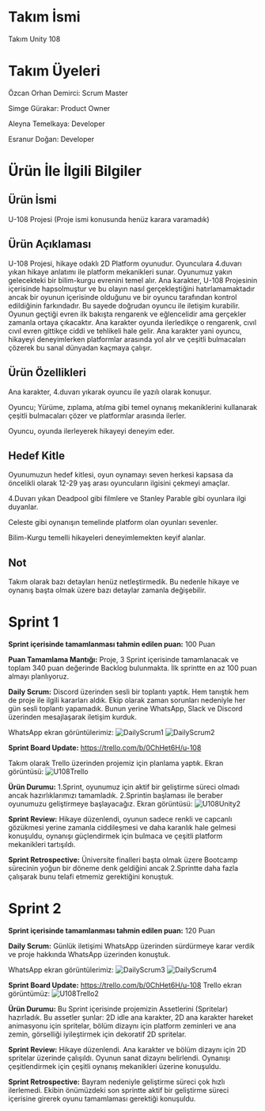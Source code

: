 # Takım İsmi
Takım Unity 108

# Takım Üyeleri
Özcan Orhan Demirci: Scrum Master

Simge Gürakar: Product Owner

Aleyna Temelkaya: Developer

Esranur Doğan: Developer

# Ürün İle İlgili Bilgiler

## Ürün İsmi
U-108 Projesi (Proje ismi konusunda henüz karara varamadık)

## Ürün Açıklaması
U-108 Projesi, hikaye odaklı 2D Platform oyunudur. Oyunculara 4.duvarı yıkan hikaye anlatımı ile platform mekanikleri sunar. Oyunumuz yakın gelecekteki bir bilim-kurgu evrenini temel alır. Ana karakter, U-108 Projesinin içerisinde hapsolmuştur ve bu olayın nasıl gerçekleştiğini hatırlamamaktadır ancak  bir oyunun içerisinde olduğunu ve bir oyuncu tarafından kontrol edildiğinin farkındadır. Bu sayede doğrudan oyuncu ile iletişim kurabilir. Oyunun geçtiği evren ilk bakışta rengarenk ve eğlencelidir ama gerçekler zamanla ortaya çıkacaktır. Ana karakter oyunda ilerledikçe o rengarenk, cıvıl cıvıl evren gittikçe ciddi ve tehlikeli hale gelir. Ana karakter yani oyuncu, hikayeyi deneyimlerken platformlar arasında yol alır ve çeşitli bulmacaları çözerek bu sanal dünyadan kaçmaya çalışır.

## Ürün Özellikleri
Ana karakter, 4.duvarı yıkarak oyuncu ile yazılı olarak konuşur.

Oyuncu; Yürüme, zıplama, atılma gibi temel oynanış mekaniklerini kullanarak çeşitli bulmacaları çözer ve platformlar arasında ilerler.

Oyuncu, oyunda ilerleyerek hikayeyi deneyim eder.

## Hedef Kitle
Oyunumuzun hedef kitlesi, oyun oynamayı seven herkesi kapsasa da öncelikli olarak 12-29 yaş arası oyuncuların ilgisini çekmeyi amaçlar.

4.Duvarı yıkan Deadpool gibi filmlere ve Stanley Parable gibi oyunlara ilgi duyanlar.

Celeste gibi oynanışın temelinde platform olan oyunları sevenler.

Bilim-Kurgu temelli hikayeleri deneyimlemekten keyif alanlar.

## Not
Takım olarak bazı detayları henüz netleştirmedik. Bu nedenle hikaye ve oynanış başta olmak üzere bazı detaylar zamanla değişebilir.

# Sprint 1

**Sprint içerisinde tamamlanması tahmin edilen puan:** 100 Puan

**Puan Tamamlama Mantığı:** Proje, 3 Sprint içerisinde tamamlanacak ve toplam 340 puan değerinde Backlog bulunmakta. İlk sprintte en az 100 puan almayı planlıyoruz.

**Daily Scrum:** Discord üzerinden sesli bir toplantı yaptık. Hem tanıştık hem de proje ile ilgili kararları aldık. Ekip olarak zaman sorunları nedeniyle her gün sesli toplantı yapamadık. Bunun yerine WhatsApp, Slack ve Discord üzerinden mesajlaşarak iletişim kurduk.

WhatsApp ekran görüntülerimiz:
![DailyScrum1](https://github.com/OzcanOrhanDemirci/U-108/assets/121283180/1d7fad35-18c3-46d8-99a3-322d61b13da8)
![DailyScrum2](https://github.com/OzcanOrhanDemirci/U-108/assets/121283180/c2c501bf-67c8-42bb-b358-02a3c79c4629)

**Sprint Board Update:** https://trello.com/b/0ChHet6H/u-108

Takım olarak Trello üzerinden projemiz için planlama yaptık. Ekran görüntüsü:
![U108Trello](https://github.com/OzcanOrhanDemirci/U-108/assets/121283180/76db0425-3ee6-4e9b-86c7-e9e8c7b64d3d)

**Ürün Durumu:** 1.Sprint, oyunumuz için aktif bir geliştirme süreci olmadı ancak hazırlıklarımızı tamamladık. 2.Sprintin başlaması ile beraber oyunumuzu geliştirmeye başlayacağız. Ekran görüntüsü:
![U108Unity2](https://github.com/OzcanOrhanDemirci/U-108/assets/121283180/803796a5-f15d-4bed-8d0c-1b90d8ec1abb)

**Sprint Review:** Hikaye düzenlendi, oyunun sadece renkli ve capcanlı gözükmesi yerine zamanla ciddileşmesi ve daha karanlık hale gelmesi konuşuldu, oynanışı güçlendirmek için bulmaca ve çeşitli platform mekanikleri tartışıldı.

**Sprint Retrospective:** Üniversite finalleri başta olmak üzere Bootcamp sürecinin yoğun bir döneme denk geldiğini ancak 2.Sprintte daha fazla çalışarak bunu telafi etmemiz gerektiğini konuştuk.

# Sprint 2

**Sprint içerisinde tamamlanması tahmin edilen puan:** 120 Puan

**Daily Scrum:** Günlük iletişimi WhatsApp üzerinden sürdürmeye karar verdik ve proje hakkında WhatsApp üzerinden konuştuk.

WhatsApp ekran görüntülerimiz:
![DailyScrum3](https://github.com/OzcanOrhanDemirci/U-108/assets/121283180/9d8bb496-b351-4419-8f14-4508c7c9d78c)
![DailyScrum4](https://github.com/OzcanOrhanDemirci/U-108/assets/121283180/107eeed2-b6bb-4bd3-a8db-81885440ab05)

**Sprint Board Update:** https://trello.com/b/0ChHet6H/u-108
Trello ekran görüntümüz:
![U108Trello2](https://github.com/OzcanOrhanDemirci/U-108/assets/121283180/ecc303ed-720a-45cc-9944-20ef61c7de6d)


**Ürün Durumu:** Bu Sprint içerisinde projemizin Assetlerini (Spritelar) hazırladık. Bu assetler şunlar: 2D idle ana karakter, 2D ana karakter hareket animasyonu için spritelar, bölüm dizaynı için platform zeminleri ve ana zemin, görselliği iyileştirmek için dekoratif 2D spritelar.

**Sprint Review:** Hikaye düzenlendi. Ana karakter ve bölüm dizaynı için 2D spritelar üzerinde çalışıldı. Oyunun sanat dizaynı belirlendi. Oynanışı çeşitlendirmek için çeşitli oynanış mekanikleri üzerine konuşuldu.

**Sprint Retrospective:** Bayram nedeniyle geliştirme süreci çok hızlı ilerlemedi. Ekibin önümüzdeki son sprintte aktif bir geliştirme süreci içerisine girerek oyunu tamamlaması gerektiği konuşuldu.
